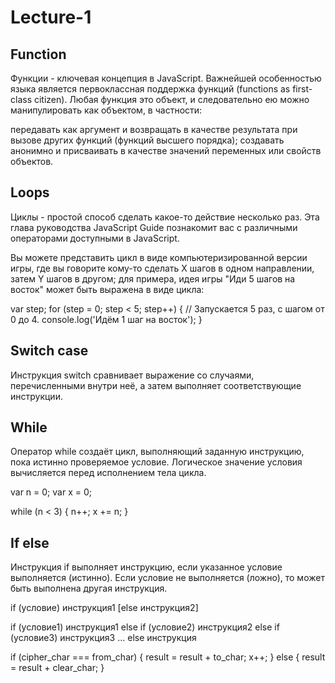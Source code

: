 # Lecture-1

## Function 

Функции - ключевая концепция в JavaScript. Важнейшей особенностью языка является первоклассная поддержка функций​ (functions as first-class citizen). Любая функция это объект, и следовательно ею можно манипулировать как объектом, в частности:

передавать как аргумент и возвращать в качестве результата при вызове других функций (функций высшего порядка);
создавать анонимно и присваивать в качестве значений переменных или свойств объектов.


## Loops 
Циклы - простой способ сделать какое-то действие несколько раз. Эта глава руководства JavaScript Guide познакомит вас с различными операторами доступными в JavaScript.

Вы можете представить цикл в виде компьютеризированной версии игры, где вы говорите кому-то сделать X шагов в одном направлении, затем Y шагов в другом; для примера, идея игры "Иди 5 шагов на восток" может быть выражена в виде цикла:

var step;
for (step = 0; step < 5; step++) {
  // Запускается 5 раз, с шагом от 0 до 4.
  console.log('Идём 1 шаг на восток');
}

 ## Switch case
Инструкция switch сравнивает выражение со случаями, перечисленными внутри неё, а затем выполняет соответствующие инструкции.


## While

Оператор while создаёт цикл, выполняющий заданную инструкцию, пока истинно проверяемое условие. Логическое значение условия вычисляется перед исполнением тела цикла.

var n = 0;
var x = 0;

while (n < 3) {
  n++;
  x += n;
}

## If else 
Инструкция if выполняет инструкцию, если указанное условие выполняется (истинно). Если условие не выполняется (ложно), то может быть выполнена другая инструкция.

if (условие)
   инструкция1
[else
   инструкция2]


   if (условие1)
   инструкция1
else if (условие2)
   инструкция2
else if (условие3)
   инструкция3
...
else
   инструкция



   if (cipher_char === from_char) {
   result = result + to_char;
   x++;
} else {
   result = result + clear_char;
}